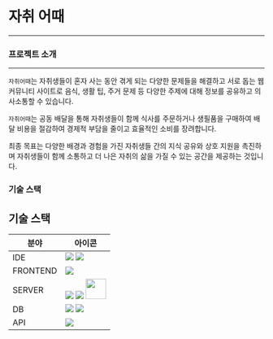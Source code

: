 # 자취 어때
---
### 프로젝트 소개
---
`자취어때`는 자취생들이 혼자 사는 동안 겪게 되는 다양한 문제들을 해결하고 서로 돕는 웹 커뮤니티 사이트로 음식, 생활 팁, 주거 문제 등 다양한 주제에 대해 정보를 공유하고 의사소통할 수 있습니다. 

`자취어때`는 공동 배달을 통해 자취생들이 함께 식사를 주문하거나 생필품을 구매하여 배달 비용을 절감하여 경제적 부담을 줄이고 효율적인 소비를 장려합니다. 

최종 목표는 다양한 배경과 경험을 가진 자취생들 간의 지식 공유와 상호 지원을 촉진하며 자취생들이 함께 소통하고 더 나은 자취의 삶을 가질 수 있는 공간을 제공하는 것입니다.

### 기술 스택
## 기술 스택

| 분야        | 아이콘                                                                                           |
|-------------|--------------------------------------------------------------------------------------------------|
| IDE         | <img src="https://img.shields.io/badge/VSCode-007ACC?style=flat&logo=visual-studio-code&logoColor=white" /> <img src="https://img.shields.io/badge/MySQL_Workbench-4479A1?style=flat&logo=mysql&logoColor=white" />  |
| FRONTEND    | <img src="https://img.shields.io/badge/React-61DAFB?style=flat&logo=react&logoColor=black" />                |
| SERVER      | <img src="https://img.shields.io/badge/Nginx-009639?style=flat&logo=nginx&logoColor=white" /> <img src="https://img.shields.io/badge/AWS_EC2-232F3E?style=flat&logo=amazon-aws&logoColor=white" /> <img src="https://img.shields.io/badge/Express-000000?style=flat&logo=express&logoColor=white" width="40" />               |
| DB          | <img src="https://img.shields.io/badge/MySQL-4479A1?style=flat&logo=mysql&logoColor=white" /> <img src="https://img.shields.io/badge/AWS_RDS-527FFF?style=flat&logo=amazon-aws&logoColor=white" />               |
| API         | <img src="https://img.shields.io/badge/Kakao_Map_API-FFCD00?style=flat&logo=kakao&logoColor=black" />        |
